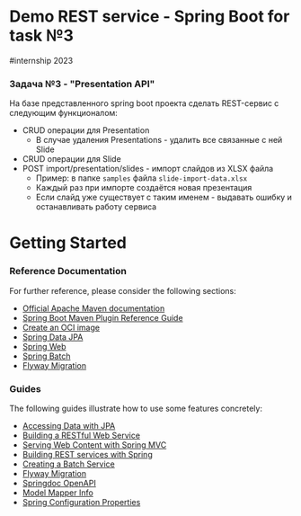 # Demo REST service - Spring Boot for task №3
#internship 2023

### Задача №3 - "Presentation API"
На базе представленного spring boot проекта сделать REST-сервис с следующим функционалом:
* CRUD операции для Presentation
  * В случае удаления Presentations - удалить все связанные с ней Slide
* СRUD операции для Slide
* POST import/presentation/slides - импорт слайдов из XLSX файла
  * Пример: в папке `samples` файла `slide-import-data.xlsx`
  * Каждый раз при импорте создаётся новая презентация
  * Если слайд уже существует с таким именем - выдавать ошибку и останавливать работу сервиса


# Getting Started

### Reference Documentation
For further reference, please consider the following sections:

* [Official Apache Maven documentation](https://maven.apache.org/guides/index.html)
* [Spring Boot Maven Plugin Reference Guide](https://docs.spring.io/spring-boot/docs/3.1.2-SNAPSHOT/maven-plugin/reference/html/)
* [Create an OCI image](https://docs.spring.io/spring-boot/docs/3.1.2-SNAPSHOT/maven-plugin/reference/html/#build-image)
* [Spring Data JPA](https://docs.spring.io/spring-boot/docs/3.1.2-SNAPSHOT/reference/htmlsingle/#data.sql.jpa-and-spring-data)
* [Spring Web](https://docs.spring.io/spring-boot/docs/3.1.2-SNAPSHOT/reference/htmlsingle/#web)
* [Spring Batch](https://docs.spring.io/spring-boot/docs/3.1.2-SNAPSHOT/reference/htmlsingle/#howto.batch)
* [Flyway Migration](https://docs.spring.io/spring-boot/docs/3.1.2-SNAPSHOT/reference/htmlsingle/#howto.data-initialization.migration-tool.flyway)

### Guides
The following guides illustrate how to use some features concretely:

* [Accessing Data with JPA](https://spring.io/guides/gs/accessing-data-jpa/)
* [Building a RESTful Web Service](https://spring.io/guides/gs/rest-service/)
* [Serving Web Content with Spring MVC](https://spring.io/guides/gs/serving-web-content/)
* [Building REST services with Spring](https://spring.io/guides/tutorials/rest/)
* [Creating a Batch Service](https://spring.io/guides/gs/batch-processing/)
* [Flyway Migration](https://flywaydb.org/documentation/usage/plugins/springboot)
* [Springdoc OpenAPI](https://springdoc.org/)
* [Model Mapper Info](https://modelmapper.org/user-manual/)
* [Spring Configuration Properties](https://www.baeldung.com/configuration-properties-in-spring-boot)

